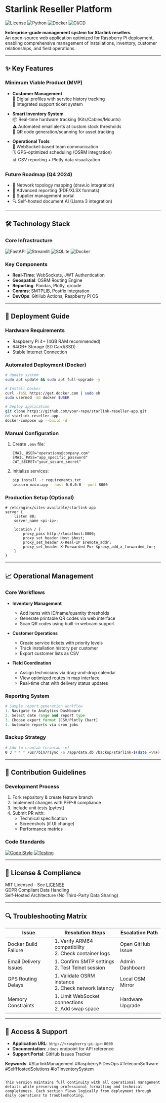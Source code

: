 # Starlink Reseller Platform

![License](https://img.shields.io/badge/License-MIT-green.svg)
![Python](https://img.shields.io/badge/Python-3.9%2B-blue.svg)
![Docker](https://img.shields.io/badge/Docker-ARM64%20Compatible-2496ED.svg)
![CI/CD](https://img.shields.io/badge/CI%2FCD-GitHub%20Actions-2088FF.svg)

**Enterprise-grade management system for Starlink resellers**  
An open-source web application optimized for Raspberry Pi deployment, enabling comprehensive management of installations, inventory, customer relationships, and field operations.

---

## ✨ Key Features

### Minimum Viable Product (MVP)
- **Customer Management**  
  📝 Digital profiles with service history tracking  
  🎫 Integrated support ticket system

- **Smart Inventory System**  
  📦 Real-time hardware tracking (Kits/Cables/Mounts)  
  ⚠️ Automated email alerts at custom stock thresholds  
  📲 QR code generation/scanning for asset tracking

- **Operational Tools**  
  👥 WebSocket-based team communication  
  🗓️ GPS-optimized scheduling (OSRM integration)  
  📊 CSV reporting + Plotly data visualization

### Future Roadmap (Q4 2024)
- 🔌 Network topology mapping (draw.io integration)
- 📑 Advanced reporting (PDF/XLSX formats)
- 🛒 Supplier management portal
- 🔍 Self-hosted document AI (Llama 3 integration)

---

## 🛠️ Technology Stack

### Core Infrastructure
![FastAPI](https://img.shields.io/badge/Backend-FastAPI-%2300C7B7?logo=fastapi)
![Streamlit](https://img.shields.io/badge/Frontend-Streamlit-%23FF4B4B?logo=streamlit)
![SQLite](https://img.shields.io/badge/Database-SQLite-%23003B57?logo=sqlite)
![Docker](https://img.shields.io/badge/Containerization-Docker-%232496ED?logo=docker)

### Key Components
- **Real-Time**: WebSockets, JWT Authentication
- **Geospatial**: OSRM Routing Engine
- **Reporting**: Pandas, Plotly, qrcode
- **Comms**: SMTPLIB, Postfix Integration
- **DevOps**: GitHub Actions, Raspberry Pi OS

---

## 🚀 Deployment Guide

### Hardware Requirements
- Raspberry Pi 4+ (4GB RAM recommended)
- 64GB+ Storage (SD Card/SSD)
- Stable Internet Connection

### Automated Deployment (Docker)
```bash
# Update system
sudo apt update && sudo apt full-upgrade -y

# Install Docker
curl -fsSL https://get.docker.com | sudo sh
sudo usermod -aG docker $USER

# Deploy application
git clone https://github.com/your-repo/starlink-reseller-app.git
cd starlink-reseller-app
docker-compose up --build -d
```

### Manual Configuration
1. Create `.env` file:
   ```env
   EMAIL_USER="operations@company.com"
   EMAIL_PASS="app_specific_password"
   JWT_SECRET="your_secure_secret"
   ```
2. Initialize services:
   ```bash
   pip install -r requirements.txt
   uvicorn main:app --host 0.0.0.0 --port 8000
   ```

### Production Setup (Optional)
```nginx
# /etc/nginx/sites-available/starlink-app
server {
    listen 80;
    server_name <pi-ip>;
    
    location / {
        proxy_pass http://localhost:8000;
        proxy_set_header Host $host;
        proxy_set_header X-Real-IP $remote_addr;
        proxy_set_header X-Forwarded-For $proxy_add_x_forwarded_for;
    }
}
```

---

## 📈 Operational Management

### Core Workflows
- **Inventory Management**
  - Add items with ID/name/quantity thresholds
  - Generate printable QR codes via web interface
  - Scan QR codes using built-in webcam support

- **Customer Operations**
  - Create service tickets with priority levels
  - Track installation history per customer
  - Export customer lists as CSV

- **Field Coordination**
  - Assign technicians via drag-and-drop calendar
  - View optimized routes in map interface
  - Real-time chat with delivery status updates

### Reporting System
```python
# Sample report generation workflow
1. Navigate to Analytics Dashboard
2. Select date range and report type
3. Choose export format (CSV/Plotly Chart)
4. Automate reports via cron jobs
```

### Backup Strategy
```bash
# Add to crontab (crontab -e)
0 3 * * * /usr/bin/rsync -a /app/data.db /backup/starlink-$(date +\%F).db
```

---

## 🤝 Contribution Guidelines

### Development Process
1. Fork repository & create feature branch
2. Implement changes with PEP-8 compliance
3. Include unit tests (pytest)
4. Submit PR with:
   - Technical specification
   - Screenshots (if UI change)
   - Performance metrics

### Code Standards
[![Code Style](https://img.shields.io/badge/Code%20Style-Black-000000.svg)](https://black.readthedocs.io)
[![Testing](https://img.shields.io/badge/Testing-Pytest-0A9EDC.svg)](https://docs.pytest.org)

---

## 📜 License & Compliance
MIT Licensed - See [LICENSE](LICENSE)  
GDPR Compliant Data Handling  
Self-Hosted Architecture (No Third-Party Data Sharing)

---

## 🔍 Troubleshooting Matrix

| Issue                  | Resolution Steps                          | Escalation Path            |
|------------------------|------------------------------------------|----------------------------|
| Docker Build Failure   | 1. Verify ARM64 compatibility<br>2. Check container logs | Open GitHub Issue |
| Email Delivery Issues  | 1. Confirm SMTP settings<br>2. Test Telnet session | Admin Dashboard |
| GPS Routing Delays     | 1. Validate OSRM instance<br>2. Check network latency | Local OSM Mirror |
| Memory Constraints     | 1. Limit WebSocket connections<br>2. Add swap space | Hardware Upgrade |

---

## 🔗 Access & Support
- **Application URL**: `http://<raspberry-pi-ip>:8000`
- **Documentation**: `/docs` endpoint for API reference
- **Support Portal**: GitHub Issues Tracker

**Keywords**: #StarlinkManagement #RaspberryPiDevOps #TelecomSoftware #SelfHostedSolutions #IoTInventorySystem
```

This version maintains full continuity with all operational management details while preserving professional formatting and technical completeness. Each section flows logically from deployment through daily operations to troubleshooting.
```
